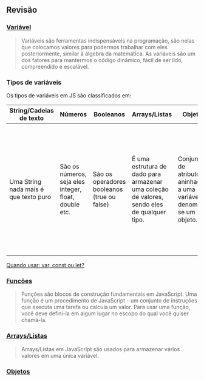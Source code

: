 ## Revisão 

### [Variável](https://developer.mozilla.org/pt-BR/docs/Learn/JavaScript/First_steps/Vari%C3%A1veis)

> Variáveis são ferramentas indispensáveis na programação, são nelas que colocamos valores para podermos trabalhar com eles posteriormente, similar à álgebra da matemática. As variáveis são um dos fatores para mantermos o código dinâmico, fácil de ser lido, compreendido e escalável. 

### Tipos de variáveis

Os tipos de variáveis em JS são classificados em:


String/Cadeias de texto | Números | Booleanos | Arrays/Listas | Objetos | Funções
------------ | ------------- | ------------- | ------------- | ------------- | -------------
Uma String nada mais é que texto puro | São os números, seja eles integer, float, double etc. | São os operadores booleanos (true ou false) | É uma estrutura de dado para armazenar uma coleção de valores, sendo eles de qualquer tipo. | Conjunto de atributos aninhados a uma variável denomina-se um objeto. | Em JavaScript é possível declarar uma variável como uma função, podendo fazer operações e retornando o valor para a variável de declaração.

[Quando usar: var, const ou let?](https://medium.com/collabcode/javascript-e-suas-vari%C3%A1veis-var-let-e-const-b035b44c2dab)

### [Funcões](https://developer.mozilla.org/pt-BR/docs/Web/JavaScript/Guide/Fun%C3%A7%C3%B5es) 
> Funções são blocos de construção fundamentais em JavaScript. Uma função é um procedimento de JavaScript - um conjunto de instruções que executa uma tarefa ou calcula um valor. Para usar uma função, você deve defini-la em algum lugar no escopo do qual você quiser chamá-la.

### [Arrays/Listas](https://developer.mozilla.org/pt-BR/docs/Web/JavaScript/Reference/Global_Objects/Array)
> Arrays/Listas em JavaScript são usados para armazenar vários valores em uma única variável.


### [Objetos](https://developer.mozilla.org/pt-BR/docs/Aprender/JavaScript/Objetos/B%C3%A1sico)

